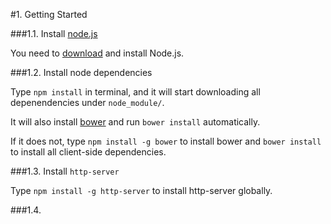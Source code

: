 #1. Getting Started

###1.1. Install [node.js](http://nodejs.org/)

You need to [download](http://nodejs.org/download/) and install Node.js.


###1.2. Install node dependencies

Type `npm install` in terminal, and it will start downloading all depenendencies under `node_module/`.

It will also install [bower](http://bower.io/) and run `bower install` automatically.

If it does not, type `npm install -g bower` to install bower and `bower install` to install all client-side dependencies.


###1.3. Install `http-server`

Type `npm install -g http-server` to install http-server globally.

###1.4. 